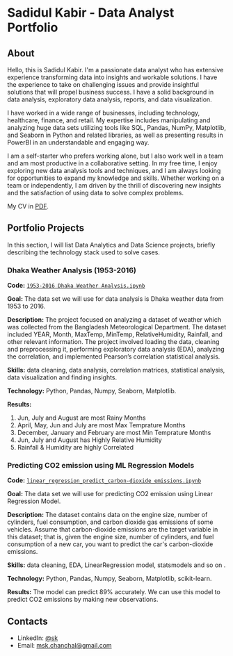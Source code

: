 # Sadidul Kabir - Data Analyst Portfolio
## About
Hello, this is Sadidul Kabir. I'm a passionate data analyst who has extensive experience transforming data into insights and workable solutions. I have the experience to take on challenging issues and provide insightful solutions that will propel business success. I have a solid background in data analysis, exploratory data analysis, reports, and data visualization.

I have worked in a wide range of businesses, including technology, healthcare, finance, and retail. My expertise includes manipulating and analyzing huge data sets utilizing tools like SQL, Pandas, NumPy, Matplotlib, and Seaborn in Python and related libraries, as well as presenting results in PowerBI in an understandable and engaging way.

I am a self-starter who prefers working alone, but I also work well in a team and am most productive in a collaborative setting. In my free time, I enjoy exploring new data analysis tools and techniques, and I am always looking for opportunities to expand my knowledge and skills. Whether working on a team or independently, I am driven by the thrill of discovering new insights and the satisfaction of using data to solve complex problems.

My CV in [PDF](https://github.com/sadidul/sk_portfolio/blob/main/sk_data_analyst.pdf).

## Portfolio Projects
In this section, I will list Data Analytics and Data Science projects, briefly describing the technology stack used to solve cases.

### Dhaka Weather Analysis (1953-2016)
**Code:** [`1953-2016 Dhaka Weather Analysis.ipynb`](https://github.com/sadidul/Data_Analysis_Project/blob/main/1953-2016%20Dhaka%20Weather%20Analysis.ipynb)

**Goal:** The data set we will use for data analysis is Dhaka weather data from 1953 to 2016.

**Description:** The project focused on analyzing a dataset of weather which was collected from the Bangladesh Meteorological Department. The dataset included YEAR, Month, MaxTemp, MinTemp, RelativeHumidity, Rainfall, and other relevant information. The project involved loading the data, cleaning and preprocessing it, performing exploratory data analysis (EDA), analyzing the correlation, and implemented Pearson’s correlation statistical analysis.

**Skills:** data cleaning, data analysis, correlation matrices, statistical analysis, data visualization and finding insights.

**Technology:** Python, Pandas, Numpy, Seaborn, Matplotlib.

**Results:** 
1. Jun, July and August are most Rainy Months
2. April, May, Jun and July are most Max Temprature Months
3. December, January and February are most Min Temprature Months
4. Jun, July and August has Highly Relative Humidity
5. Rainfall & Humidity are highly Correlated


### Predicting CO2 emission using ML Regression Models
**Code:** [`linear_regression_predict_carbon-dioxide emissions.ipynb`](https://github.com/sadidul/Data_Analysis_Project/blob/main/linear_regression_predict_carbon-dioxide%20emissions.ipynb)

**Goal:** The data set we will use for predicting CO2 emission using Linear Regression Model.

**Description:** The dataset contains data on the engine size, number of cylinders, fuel consumption, and carbon dioxide gas emissions of some vehicles. Assume that carbon-dioxide emissions are the target variable in this dataset; that is, given the engine size, number of cylinders, and fuel consumption of a new car, you want to predict the car's carbon-dioxide emissions.

**Skills:** data cleaning, EDA, LinearRegression model, statsmodels and so on .

**Technology:** Python, Pandas, Numpy, Seaborn, Matplotlib, scikit-learn.

**Results:** The model can predict 89% accurately. We can use this model to predict CO2 emissions by making new observations.


## Contacts
- LinkedIn: [@sk](https://www.linkedin.com/in/md-sadidul-kabir)
- Email: msk.chanchal@gmail.com
